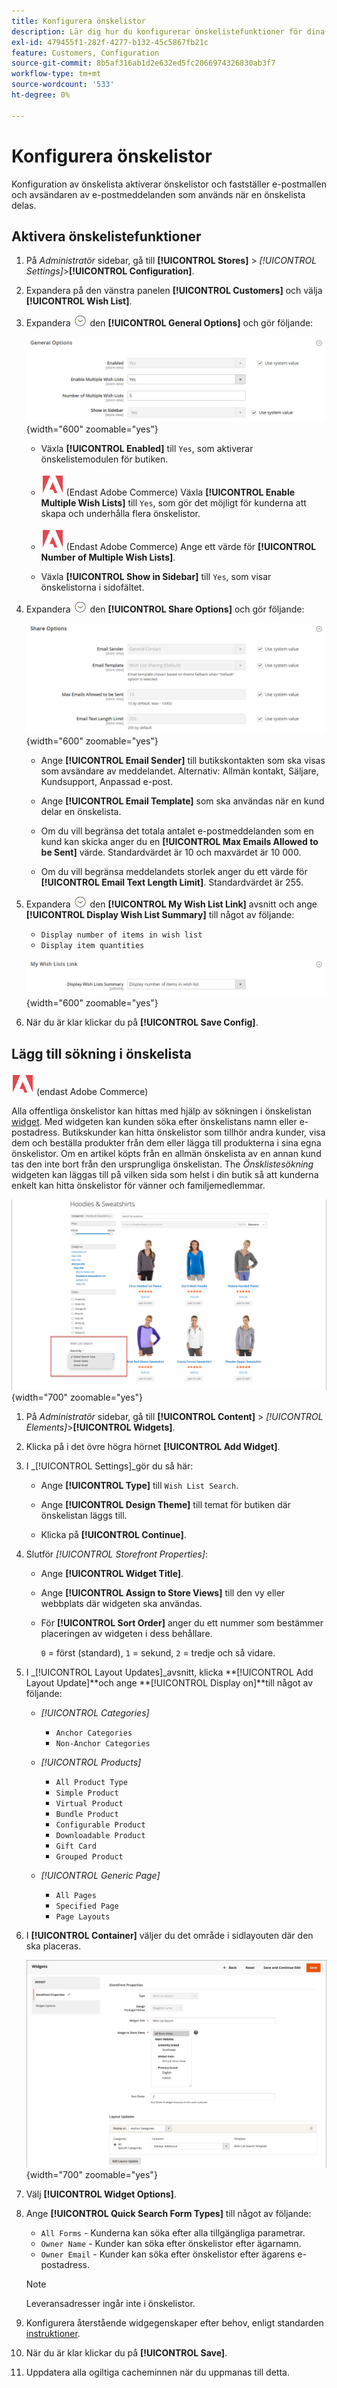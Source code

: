 ```yaml
---
title: Konfigurera önskelistor
description: Lär dig hur du konfigurerar önskelistefunktioner för dina butikskunder.
exl-id: 479455f1-282f-4277-b132-45c5867fb21c
feature: Customers, Configuration
source-git-commit: 8b5af316ab1d2e632ed5fc2066974326830ab3f7
workflow-type: tm+mt
source-wordcount: '533'
ht-degree: 0%

---
```


# Konfigurera önskelistor

Konfiguration av önskelista aktiverar önskelistor och fastställer e-postmallen och avsändaren av e-postmeddelanden som används när en önskelista delas.

## Aktivera önskelistefunktioner

1. På _Administratör_ sidebar, gå till **[!UICONTROL Stores]** > _[!UICONTROL Settings]_>**[!UICONTROL Configuration]**.

1. Expandera på den vänstra panelen **[!UICONTROL Customers]** och välja **[!UICONTROL Wish List]**.

1. Expandera ![Expansionsväljare](../assets/icon-display-expand.png) den **[!UICONTROL General Options]** och gör följande:

   ![Kundkonfiguration - allmänna inställningar för önskelista](../configuration-reference/customers/assets/wishlist-general-options.png){width="600" zoomable="yes"}

   - Växla **[!UICONTROL Enabled]** till `Yes`, som aktiverar önskelistemodulen för butiken.

   - ![Adobe Commerce](../assets/adobe-logo.svg) (Endast Adobe Commerce) Växla **[!UICONTROL Enable Multiple Wish Lists]** till `Yes`, som gör det möjligt för kunderna att skapa och underhålla flera önskelistor.

   - ![Adobe Commerce](../assets/adobe-logo.svg) (Endast Adobe Commerce) Ange ett värde för **[!UICONTROL Number of Multiple Wish Lists]**.

   - Växla **[!UICONTROL Show in Sidebar]** till `Yes`, som visar önskelistorna i sidofältet.

1. Expandera ![Expansionsväljare](../assets/icon-display-expand.png) den **[!UICONTROL Share Options]** och gör följande:

   ![Kundkonfiguration - alternativ för önskelista](../configuration-reference/customers/assets/wishlist-share-options.png){width="600" zoomable="yes"}

   - Ange **[!UICONTROL Email Sender]** till butikskontakten som ska visas som avsändare av meddelandet. Alternativ: Allmän kontakt, Säljare, Kundsupport, Anpassad e-post.

   - Ange **[!UICONTROL Email Template]** som ska användas när en kund delar en önskelista.

   - Om du vill begränsa det totala antalet e-postmeddelanden som en kund kan skicka anger du en **[!UICONTROL Max Emails Allowed to be Sent]** värde. Standardvärdet är 10 och maxvärdet är 10 000.

   - Om du vill begränsa meddelandets storlek anger du ett värde för **[!UICONTROL Email Text Length Limit]**. Standardvärdet är 255.

1. Expandera ![Expansionsväljare](../assets/icon-display-expand.png) den **[!UICONTROL My Wish List Link]** avsnitt och ange **[!UICONTROL Display Wish List Summary]** till något av följande:

   - `Display number of items in wish list`
   - `Display item quantities`

   ![Kundkonfiguration - önskelista](../configuration-reference/customers/assets/wishlist-my-wishlist-link.png){width="600" zoomable="yes"}

1. När du är klar klickar du på **[!UICONTROL Save Config]**.

## Lägg till sökning i önskelista

![Adobe Commerce](../assets/adobe-logo.svg) (endast Adobe Commerce)

Alla offentliga önskelistor kan hittas med hjälp av sökningen i önskelistan [widget](../content-design/widgets.md). Med widgeten kan kunden söka efter önskelistans namn eller e-postadress. Butikskunder kan hitta önskelistor som tillhör andra kunder, visa dem och beställa produkter från dem eller lägga till produkterna i sina egna önskelistor. Om en artikel köpts från en allmän önskelista av en annan kund tas den inte bort från den ursprungliga önskelistan. The _Önsklistesökning_ widgeten kan läggas till på vilken sida som helst i din butik så att kunderna enkelt kan hitta önskelistor för vänner och familjemedlemmar.

![Exempelarkiv - sökning i önskelista](./assets/storefront-wishlist-search.png){width="700" zoomable="yes"}

1. På _Administratör_ sidebar, gå till **[!UICONTROL Content]** > _[!UICONTROL Elements]_>**[!UICONTROL Widgets]**.

1. Klicka på i det övre högra hörnet **[!UICONTROL Add Widget]**.

1. I _[!UICONTROL Settings]_gör du så här:

   - Ange **[!UICONTROL Type]** till `Wish List Search`.

   - Ange **[!UICONTROL Design Theme]** till temat för butiken där önskelistan läggs till.

   - Klicka på **[!UICONTROL Continue]**.

1. Slutför _[!UICONTROL Storefront Properties]_:

   - Ange **[!UICONTROL Widget Title]**.

   - Ange **[!UICONTROL Assign to Store Views]** till den vy eller webbplats där widgeten ska användas.

   - För **[!UICONTROL Sort Order]** anger du ett nummer som bestämmer placeringen av widgeten i dess behållare.

     `0` = först (standard), `1` = sekund, `2` = tredje och så vidare.

1. I _[!UICONTROL Layout Updates]_avsnitt, klicka **[!UICONTROL Add Layout Update]**och ange **[!UICONTROL Display on]**till något av följande:

   - _[!UICONTROL Categories]_

      - `Anchor Categories`
      - `Non-Anchor Categories`

   - _[!UICONTROL Products]_

      - `All Product Type`
      - `Simple Product`
      - `Virtual Product`
      - `Bundle Product`
      - `Configurable Product`
      - `Downloadable Product`
      - `Gift Card`
      - `Grouped Product`

   - _[!UICONTROL Generic Page]_

      - `All Pages`
      - `Specified Page`
      - `Page Layouts`

1. I **[!UICONTROL Container]** väljer du det område i sidlayouten där den ska placeras.

   ![Sökwidget för önskelista - layout](./assets/widget-wishlist-search-storefront.png){width="700" zoomable="yes"}

1. Välj **[!UICONTROL Widget Options]**.

1. Ange **[!UICONTROL Quick Search Form Types]** till något av följande:

   - `All Forms` - Kunderna kan söka efter alla tillgängliga parametrar.
   - `Owner Name` - Kunder kan söka efter önskelistor efter ägarnamn.
   - `Owner Email` - Kunder kan söka efter önskelistor efter ägarens e-postadress.

   >[!NOTE]
   >
   >Leveransadresser ingår inte i önskelistor.

1. Konfigurera återstående widgegenskaper efter behov, enligt standarden [instruktioner](../content-design/widget-create.md).

1. När du är klar klickar du på **[!UICONTROL Save]**.

1. Uppdatera alla ogiltiga cacheminnen när du uppmanas till detta.
